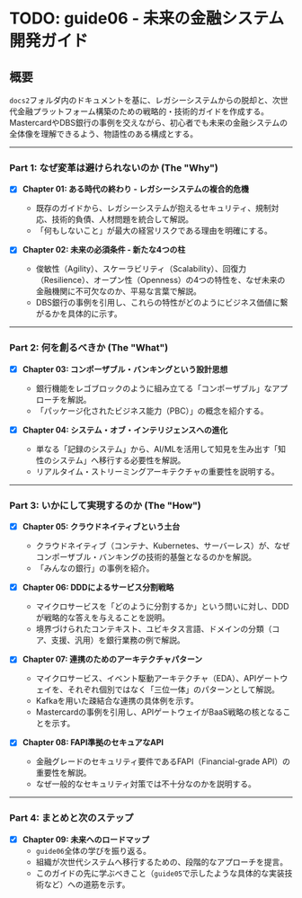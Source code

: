 # TODO: guide06 - 未来の金融システム開発ガイド

## 概要
`docs2`フォルダ内のドキュメントを基に、レガシーシステムからの脱却と、次世代金融プラットフォーム構築のための戦略的・技術的ガイドを作成する。MastercardやDBS銀行の事例を交えながら、初心者でも未来の金融システムの全体像を理解できるよう、物語性のある構成とする。

---

### Part 1: なぜ変革は避けられないのか (The "Why")

- [x] **Chapter 01: ある時代の終わり - レガシーシステムの複合的危機**
    - 既存のガイドから、レガシーシステムが抱えるセキュリティ、規制対応、技術的負債、人材問題を統合して解説。
    - 「何もしないこと」が最大の経営リスクである理由を明確にする。

- [x] **Chapter 02: 未来の必須条件 - 新たな4つの柱**
    - 俊敏性（Agility）、スケーラビリティ（Scalability）、回復力（Resilience）、オープン性（Openness）の4つの特性を、なぜ未来の金融機関に不可欠なのか、平易な言葉で解説。
    - DBS銀行の事例を引用し、これらの特性がどのようにビジネス価値に繋がるかを具体的に示す。

---

### Part 2: 何を創るべきか (The "What")

- [x] **Chapter 03: コンポーザブル・バンキングという設計思想**
    - 銀行機能をレゴブロックのように組み立てる「コンポーザブル」なアプローチを解説。
    - 「パッケージ化されたビジネス能力（PBC）」の概念を紹介する。

- [x] **Chapter 04: システム・オブ・インテリジェンスへの進化**
    - 単なる「記録のシステム」から、AI/MLを活用して知見を生み出す「知性のシステム」へ移行する必要性を解説。
    - リアルタイム・ストリーミングアーキテクチャの重要性を説明する。

---

### Part 3: いかにして実現するのか (The "How")

- [x] **Chapter 05: クラウドネイティブという土台**
    - クラウドネイティブ（コンテナ、Kubernetes、サーバーレス）が、なぜコンポーザブル・バンキングの技術的基盤となるのかを解説。
    - 「みんなの銀行」の事例を紹介。

- [x] **Chapter 06: DDDによるサービス分割戦略**
    - マイクロサービスを「どのように分割するか」という問いに対し、DDDが戦略的な答えを与えることを説明。
    - 境界づけられたコンテキスト、ユビキタス言語、ドメインの分類（コア、支援、汎用）を銀行業務の例で解説。

- [x] **Chapter 07: 連携のためのアーキテクチャパターン**
    - マイクロサービス、イベント駆動アーキテクチャ（EDA）、APIゲートウェイを、それぞれ個別ではなく「三位一体」のパターンとして解説。
    - Kafkaを用いた疎結合な連携の具体例を示す。
    - Mastercardの事例を引用し、APIゲートウェイがBaaS戦略の核となることを示す。

- [x] **Chapter 08: FAPI準拠のセキュアなAPI**
    - 金融グレードのセキュリティ要件であるFAPI（Financial-grade API）の重要性を解説。
    - なぜ一般的なセキュリティ対策では不十分なのかを説明する。

---

### Part 4: まとめと次のステップ

- [x] **Chapter 09: 未来へのロードマップ**
    - `guide06`全体の学びを振り返る。
    - 組織が次世代システムへ移行するための、段階的なアプローチを提言。
    - このガイドの先に学ぶべきこと（`guide05`で示したような具体的な実装技術など）への道筋を示す。 